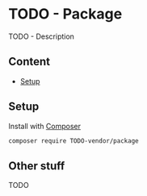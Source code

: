 # TODO - Package

TODO - Description

## Content

- [Setup](#setup)

## Setup

Install with [Composer](https://getcomposer.org)

```sh
composer require TODO-vendor/package
```

## Other stuff

TODO
